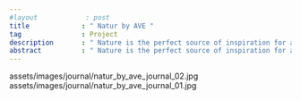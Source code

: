 ```yaml
---
#layout            : post
title             : " Natur by AVE "
tag               : Project
description       : " Nature is the perfect source of inspiration for a product of pleasure. Equally powerful, calm and unpredictable, it draws you in with its transformative qualities. With Natur by AVE we’ve tried to capture all of that in a design direction that is as beautiful as it is functional. In collaboration with Hong Kong based Creative Agency — Constant. "
abstract          : " Nature is the perfect source of inspiration for a product of pleasure. Equally powerful, calm and unpredictable, it draws you in with its transformative qualities. With Natur by AVE we’ve tried to capture all of that in a design direction that is as beautiful as it is functional. In collaboration with Hong Kong based Creative Agency — Constant. "
---
```

<div data-name="image">assets/images/journal/natur_by_ave_journal_02.jpg</div>
<div data-name="image">assets/images/journal/natur_by_ave_journal_01.jpg</div>
